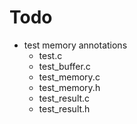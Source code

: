 # Todo
* test memory annotations
  * test.c
  * test_buffer.c
  * test_memory.c
  * test_memory.h
  * test_result.c
  * test_result.h